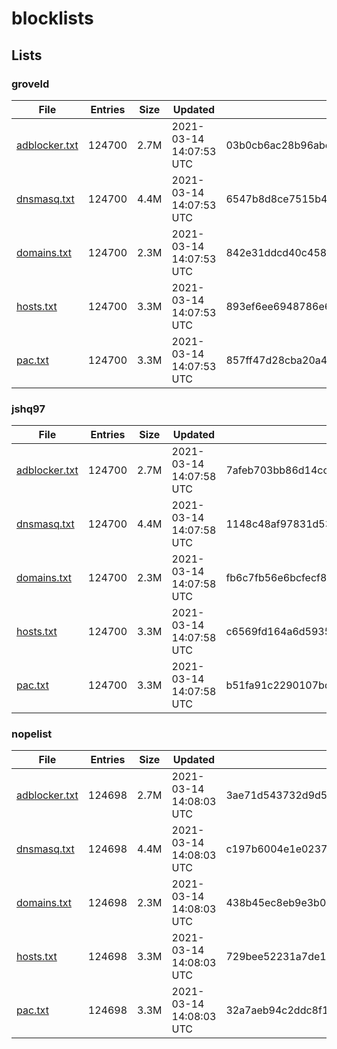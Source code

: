 # blocklists

## Lists

### groveld

|File|Entries|Size|Updated|Hash|
|-|-|-|-|-|
|[adblocker.txt](https://raw.githubusercontent.com/groveld/blocklists/lists/groveld/adblocker.txt)|124700|2.7M|2021-03-14 14:07:53 UTC|03b0cb6ac28b96abe841ed5378f6b8111f0453fabb29da356d8a5bab9ca5fd92|
|[dnsmasq.txt](https://raw.githubusercontent.com/groveld/blocklists/lists/groveld/dnsmasq.txt)|124700|4.4M|2021-03-14 14:07:53 UTC|6547b8d8ce7515b48e30541164c8bee103f19a64e09486495a35b3ea18a45f94|
|[domains.txt](https://raw.githubusercontent.com/groveld/blocklists/lists/groveld/domains.txt)|124700|2.3M|2021-03-14 14:07:53 UTC|842e31ddcd40c4584f1a51ef50e350d7cf60de3609505dd4543a1f613fbfb701|
|[hosts.txt](https://raw.githubusercontent.com/groveld/blocklists/lists/groveld/hosts.txt)|124700|3.3M|2021-03-14 14:07:53 UTC|893ef6ee6948786e61c3b4f5c4eeaf91104b6f2644edbc148136dc3de96b8746|
|[pac.txt](https://raw.githubusercontent.com/groveld/blocklists/lists/groveld/pac.txt)|124700|3.3M|2021-03-14 14:07:53 UTC|857ff47d28cba20a43cb2e85cdea37f1dc4a8e7cde05c974038efdb8f13623c7|

### jshq97

|File|Entries|Size|Updated|Hash|
|-|-|-|-|-|
|[adblocker.txt](https://raw.githubusercontent.com/groveld/blocklists/lists/jshq97/adblocker.txt)|124700|2.7M|2021-03-14 14:07:58 UTC|7afeb703bb86d14ccb98c9da1ebad1763d6cbbbbf39fb5b74c5049c1b293721d|
|[dnsmasq.txt](https://raw.githubusercontent.com/groveld/blocklists/lists/jshq97/dnsmasq.txt)|124700|4.4M|2021-03-14 14:07:58 UTC|1148c48af97831d533b8f44c8c40ffaffc50d32075539639b3b578638dbae5d0|
|[domains.txt](https://raw.githubusercontent.com/groveld/blocklists/lists/jshq97/domains.txt)|124700|2.3M|2021-03-14 14:07:58 UTC|fb6c7fb56e6bcfecf8c9763079d7bae018dc26c3bd0da20070304e01d23f6b7c|
|[hosts.txt](https://raw.githubusercontent.com/groveld/blocklists/lists/jshq97/hosts.txt)|124700|3.3M|2021-03-14 14:07:58 UTC|c6569fd164a6d5935a898a5cc02d94fdb321d44862c3bd4870a0a6071df39a6f|
|[pac.txt](https://raw.githubusercontent.com/groveld/blocklists/lists/jshq97/pac.txt)|124700|3.3M|2021-03-14 14:07:58 UTC|b51fa91c2290107bd0e08569f4c50ba82f6a1f48092dc8ed894c8be4d1184c75|

### nopelist

|File|Entries|Size|Updated|Hash|
|-|-|-|-|-|
|[adblocker.txt](https://raw.githubusercontent.com/groveld/blocklists/lists/nopelist/adblocker.txt)|124698|2.7M|2021-03-14 14:08:03 UTC|3ae71d543732d9d5b683e5a5c5be79efd9453ed7ebb9858576e857fbafe023cb|
|[dnsmasq.txt](https://raw.githubusercontent.com/groveld/blocklists/lists/nopelist/dnsmasq.txt)|124698|4.4M|2021-03-14 14:08:03 UTC|c197b6004e1e02377992758bc2c01d60946fe7515a18bcc28e6dda4efc3ffa5c|
|[domains.txt](https://raw.githubusercontent.com/groveld/blocklists/lists/nopelist/domains.txt)|124698|2.3M|2021-03-14 14:08:03 UTC|438b45ec8eb9e3b027a78f03092caada12929de43ccb27686db9bb15a07fafb8|
|[hosts.txt](https://raw.githubusercontent.com/groveld/blocklists/lists/nopelist/hosts.txt)|124698|3.3M|2021-03-14 14:08:03 UTC|729bee52231a7de13938304c03ae0db116dedbd829e620396d96f865777e4f4f|
|[pac.txt](https://raw.githubusercontent.com/groveld/blocklists/lists/nopelist/pac.txt)|124698|3.3M|2021-03-14 14:08:03 UTC|32a7aeb94c2ddc8f143ffba25cbe3370abfc477931e2d3c7da032f7261577dc0|
